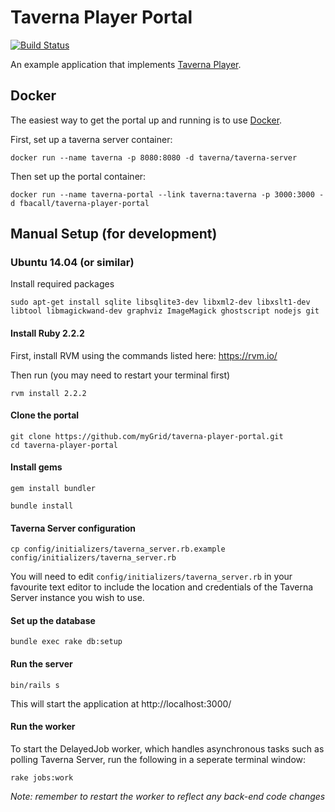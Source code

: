 # Taverna Player Portal

[![Build Status](https://travis-ci.org/myGrid/taverna-player-portal.svg?branch=master)](https://travis-ci.org/myGrid/taverna-player-portal)

An example application that implements [Taverna Player](https://github.com/myGrid/taverna-player).

## Docker
The easiest way to get the portal up and running is to use [Docker](https://www.docker.com/).

First, set up a taverna server container:

    docker run --name taverna -p 8080:8080 -d taverna/taverna-server

Then set up the portal container:

    docker run --name taverna-portal --link taverna:taverna -p 3000:3000 -d fbacall/taverna-player-portal
    
## Manual Setup (for development)
### Ubuntu 14.04 (or similar)
Install required packages

    sudo apt-get install sqlite libsqlite3-dev libxml2-dev libxslt1-dev libtool libmagickwand-dev graphviz ImageMagick ghostscript nodejs git
                         
#### Install Ruby 2.2.2

First, install RVM using the commands listed here: https://rvm.io/

Then run (you may need to restart your terminal first)

    rvm install 2.2.2
    
#### Clone the portal

    git clone https://github.com/myGrid/taverna-player-portal.git
    cd taverna-player-portal
    
#### Install gems

    gem install bundler

    bundle install
    
#### Taverna Server configuration

    cp config/initializers/taverna_server.rb.example config/initializers/taverna_server.rb
    
You will need to edit `config/initializers/taverna_server.rb` in your favourite text editor to include the location and credentials of the Taverna Server instance you wish to use.

#### Set up the database

    bundle exec rake db:setup
    
#### Run the server

    bin/rails s
    
This will start the application at http://localhost:3000/
    
#### Run the worker
To start the DelayedJob worker, which handles asynchronous tasks such as polling Taverna Server, run the following in a seperate terminal window:
    
    rake jobs:work
    
*Note: remember to restart the worker to reflect any back-end code changes*
